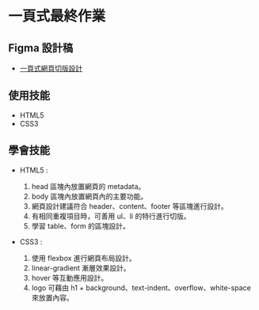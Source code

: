 # 一頁式最終作業

## Figma 設計稿
* [一頁式網頁切版設計](https://www.figma.com/file/9f3gRMFzfpmJXZKM5T9Iy2/HTML-%E8%AA%B2%E7%A8%8B%E4%BD%9C%E6%A5%AD---2023%E7%89%88?type=design&node-id=0-1&mode=design&t=pb4cPsP0qYQLsmLP-0)

## 使用技能
* HTML5
* CSS3

## 學會技能
* HTML5 :
  1. head 區塊內放置網頁的 metadata。
  2. body 區塊內放置網頁內的主要功能。
  3. 網頁設計建議符合 header、content、footer 等區塊進行設計。
  4. 有相同重複項目時，可善用 ul、li 的特行進行切版。
  5. 學習 table、form 的區塊設計。
     
* CSS3 :
  1. 使用 flexbox 進行網頁布局設計。
  2. linear-gradient 漸層效果設計。
  3. hover 等互動應用設計。
  4. logo 可藉由 h1 + background、text-indent、overflow、white-space 來放置內容。
